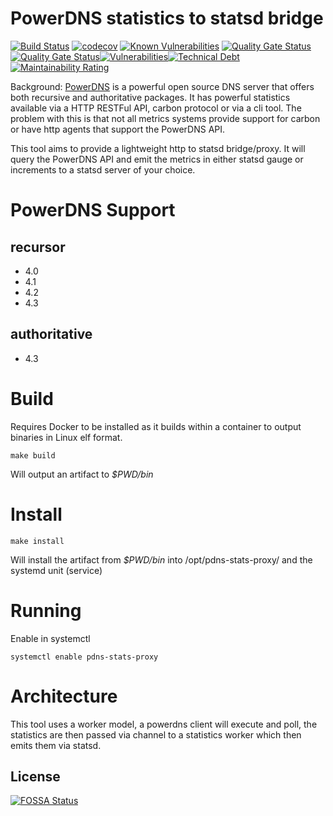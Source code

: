 # PowerDNS statistics to statsd bridge

[![Build Status](https://travis-ci.org/jimmystewpot/pdns-statsd-proxy.png?branch=master)](https://travis-ci.org/jimmystewpot/pdns-statsd-proxy) [![codecov](https://codecov.io/gh/jimmystewpot/pdns-statsd-proxy/branch/master/graph/badge.svg)](https://codecov.io/gh/jimmystewpot/pdns-statsd-proxy) [![Known Vulnerabilities](https://snyk.io/test/github/jimmystewpot/pdns-statsd-proxy/badge.svg)](https://snyk.io/test/github/jimmystewpot/pdns-statsd-proxy) [![Quality Gate Status](https://sonarcloud.io/api/project_badges/measure?project=jimmystewpot_pdns-statsd-proxy&metric=alert_status)](https://sonarcloud.io/dashboard?id=jimmystewpot_pdns-statsd-proxy)[![Quality Gate Status](https://sonarcloud.io/api/project_badges/measure?project=jimmystewpot_pdns-statsd-proxy&metric=alert_status)](https://sonarcloud.io/summary/new_code?id=jimmystewpot_pdns-statsd-proxy)[![Vulnerabilities](https://sonarcloud.io/api/project_badges/measure?project=jimmystewpot_pdns-statsd-proxy&metric=vulnerabilities)](https://sonarcloud.io/summary/new_code?id=jimmystewpot_pdns-statsd-proxy)[![Technical Debt](https://sonarcloud.io/api/project_badges/measure?project=jimmystewpot_pdns-statsd-proxy&metric=sqale_index)](https://sonarcloud.io/summary/new_code?id=jimmystewpot_pdns-statsd-proxy)[![Maintainability Rating](https://sonarcloud.io/api/project_badges/measure?project=jimmystewpot_pdns-statsd-proxy&metric=sqale_rating)](https://sonarcloud.io/summary/new_code?id=jimmystewpot_pdns-statsd-proxy)

Background: [PowerDNS](https://www.powerdns.com/) is a powerful open source DNS server that offers both recursive and authoritative packages. It has powerful statistics available via a HTTP RESTFul API, carbon protocol or via a cli tool. The problem with this is that not all metrics systems provide support for carbon or have http agents that support the PowerDNS API.

This tool aims to provide a lightweight http to statsd bridge/proxy. It will query the PowerDNS API and emit the metrics in either statsd gauge or increments to a statsd server of your choice.

# PowerDNS Support

## recursor

* 4.0
* 4.1
* 4.2
* 4.3

## authoritative

* 4.3


# Build

Requires Docker to be installed as it builds within a container to output binaries in Linux elf format.

```make build```

Will output an artifact to *$PWD/bin* 

# Install

```make install```

Will install the artifact from *$PWD/bin* into /opt/pdns-stats-proxy/ and the systemd unit (service)

# Running

Enable in systemctl

```systemctl enable pdns-stats-proxy```


# Architecture

This tool uses a worker model, a powerdns client will execute and poll, the statistics are then passed via channel to a statistics worker which then emits them via statsd.

## License

[![FOSSA Status](https://app.fossa.com/api/projects/git%2Bgithub.com%2Fjimmystewpot%2Fpdns-statsd-proxy.svg?type=large)](https://app.fossa.com/projects/git%2Bgithub.com%2Fjimmystewpot%2Fpdns-statsd-proxy?ref=badge_large)